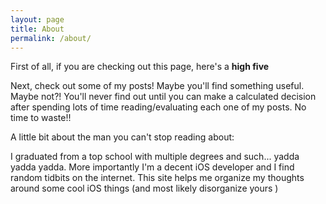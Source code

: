 ```yaml
---
layout: page
title: About
permalink: /about/
---
```


First of all, if you are checking out this page, here's a **high five**

Next, check out some of my posts! Maybe you'll find something useful. Maybe not?! You'll never find out until you can make a calculated decision after spending lots of time reading/evaluating each one of my posts. No time to waste!!

A little bit about the man you can't stop reading about:

I graduated from a top school with multiple degrees and such... yadda yadda yadda. More importantly I'm a decent iOS developer and I find random tidbits on the internet. This site helps me organize my thoughts around some cool iOS things (and most likely disorganize yours )
